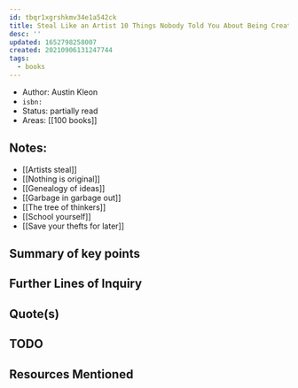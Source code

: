 ```yaml
---
id: tbqr1xgrshkmv34e1a542ck
title: Steal Like an Artist 10 Things Nobody Told You About Being Creative
desc: ''
updated: 1652798258007
created: 20210906131247744
tags:
  - books
---
```


- Author: Austin Kleon
- `isbn:`
- Status: partially read
- Areas: [[100 books]]

## Notes:

- [[Artists steal]]
- [[Nothing is original]]
- [[Genealogy of ideas]]
- [[Garbage in garbage out]]
- [[The tree of thinkers]]
- [[School yourself]]
- [[Save your thefts for later]]

## Summary of key points

## Further Lines of Inquiry

## Quote(s)

## TODO

## Resources Mentioned
